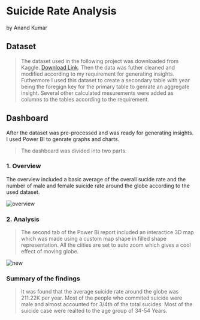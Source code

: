 # Suicide Rate Analysis
by Anand Kumar
## Dataset
> The dataset used in the following project was downloaded from Kaggle. [Download Link](https://www.kaggle.com/datasets/russellyates88/suicide-rates-overview-1985-to-2016).
> Then the data was futher cleaned and modified according to my requirement for generating insights. Futhermore I used this dataset to create a secondary table with year being the foregign key for the primary table to genrate an aggregate insight.
> Several other calculated mesurements were added as columns to the tables according to the requirement.

## Dashboard
After the dataset was pre-processed and was ready for generating insights. I used Power BI to genrate graphs and charts.
>  The dashboard was divided into two parts.
### 1. Overview
The overview included a basic average of the overall sucide rate and the number of male and female suicide rate around the globe according to the used dataset.

![overview](https://user-images.githubusercontent.com/111251492/204023676-37edf568-bedc-47e5-a9d5-43c71c2b62d5.png)

### 2. Analysis
> The second tab of the Power Bi report included an interactice 3D map which was made using a custom map shape in filled shape representation. All the ciities are set to auto zoom which gives a cool effect of moving globe.

![new](https://user-images.githubusercontent.com/111251492/204026711-f89a4e71-1b40-4150-813b-ff22e93b505b.png)

### Summary of the findings
> It was found that the average suicide rate around the globe was 211.22K per year.
> Most of the people who commited suicide were male and almost accounted for 3/4th of the total sucides.
> Most of the suicide case were realted to the age group of 34-54 Years.
